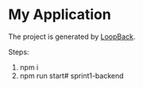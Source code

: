 # My Application

The project is generated by [LoopBack](http://loopback.io).


Steps:
1. npm i
2. npm run start# sprint1-backend
